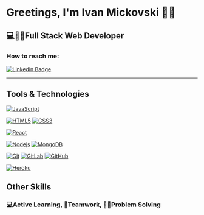 # Greetings, I'm Ivan Mickovski 🙋‍♂️
## 💻👨‍💻Full Stack Web Developer

### How to reach me:
[![Linkedin Badge](https://img.shields.io/badge/-LinkedIn-blue?style=flat-square&logo=Linkedin&logoColor=white&link=https://www.linkedin.com/in/imickovski/)](https://www.linkedin.com/in/imickovski/)
   __________________________________________________________________________________________________________________________________________

## Tools & Technologies 
[![JavaScript](https://img.shields.io/badge/-JavaScript-black?style=flat-square&logo=javascript&link=https://github.com/imickovski)](https://github.com/imickovski)

[![HTML5](https://img.shields.io/badge/-HTML5-E34F26?style=flat-square&logo=html5&logoColor=white&link=https://github.com/imickovski)](https://github.com/imickovski)
[![CSS3](https://img.shields.io/badge/-CSS3-1572B6?style=flat-square&logo=css3&link=https://github.com/imickovski)](https://github.com/imickovski)

[![React](https://img.shields.io/badge/-React-black?style=flat-square&logo=react&link=https://github.com/imickovski)](https://github.com/imickovski)


[![Nodejs](https://img.shields.io/badge/-Nodejs-black?style=flat-square&logo=Node.js&link=https://github.com/imickovski)](https://github.com/imickovski)
[![MongoDB](https://img.shields.io/badge/-MongoDB-black?style=flat-square&logo=mongodb&link=https://github.com/imickovski)](https://github.com/imickovski)

[![Git](https://img.shields.io/badge/-Git-black?style=flat-square&logo=git&link=https://github.com/imickovski)](https://github.com/imickovski)
[![GitLab](https://img.shields.io/badge/-GitLab-FCA121?style=flat-square&logo=gitlab&link=https://github.com/imickovski)](https://github.com/imickovski)
[![GitHub](https://img.shields.io/badge/-GitHub-181717?style=flat-square&logo=github&link=https://github.com/imickovski)](https://github.com/imickovski)


[![Heroku](https://img.shields.io/badge/-Heroku-430098?style=flat-square&logo=heroku&link=https://github.com/imickovski)](https://github.com/imickovski)

## Other Skills
### 💻Active Learning, 🤝Teamwork, 👨‍💻Problem Solving

